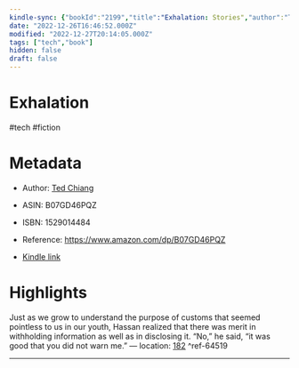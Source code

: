 ```yaml
---
kindle-sync: {"bookId":"2199","title":"Exhalation: Stories","author":"Ted Chiang","asin":"B07GD46PQZ","lastAnnotatedDate":"2022-10-21","bookImageUrl":"https://m.media-amazon.com/images/I/71rxUxpcPgL._SY160.jpg","highlightsCount":1}
date: "2022-12-26T16:46:52.000Z"
modified: "2022-12-27T20:14:05.000Z"
tags: ["tech","book"]
hidden: false
draft: false
---
```

# Exhalation

#tech #fiction 

# Metadata

* Author: [Ted Chiang](https://www.amazon.com/Ted-Chiang/e/B001HCZ6OA/ref=dp_byline_cont_ebooks_1)

* ASIN: B07GD46PQZ

* ISBN: 1529014484

* Reference: <https://www.amazon.com/dp/B07GD46PQZ>

* [Kindle link](kindle://book?action=open&asin=B07GD46PQZ)

# Highlights

Just as we grow to understand the purpose of customs that seemed pointless to us in our youth, Hassan realized that there was merit in withholding information as well as in disclosing it. “No,” he said, “it was good that you did not warn me.” — location: [182](kindle://book?action=open&asin=B07GD46PQZ&location=182) ^ref-64519

---
